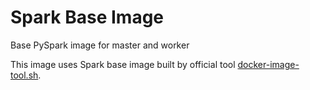 # Spark Base Image

Base PySpark image for master and worker

This image uses Spark base image built by official tool [docker-image-tool.sh](https://github.com/apache/spark/blob/master/bin/docker-image-tool.sh).
